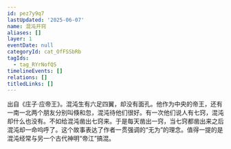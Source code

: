 ```yaml
---
id: pez7y9q7
lastUpdated: '2025-06-07'
name: 混沌开窍
aliases: []
layer: 1
eventDate: null
categoryId: cat_OfFSSbRb
tagIds:
  - tag_RYrNofQS
timelineEvents: []
relations: []
titledLinks: []
---
```

出自《庄子·应帝王》。混沌生有六足四翼，却没有面孔。他作为中央的帝王，还有一南一北两个朋友分别叫倏和忽，混沌待他们很好。有一次他们说人有七窍，混沌却什么也没有。不如给混沌凿出七窍来。于是每天凿出一窍，当七窍都凿出来之后混沌却一命呜呼了。这个故事表达了作者一贯强调的“无为”的理念。值得一提的是混沌经常与另一个古代神明“帝江”搞混。
